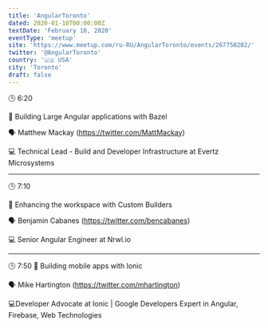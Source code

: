 ```yaml
---
title: 'AngularToronto'
dated: 2020-01-10T00:00:00Z
textDate: 'February 10, 2020'
eventType: 'meetup'
site: 'https://www.meetup.com/ru-RU/AngularToronto/events/267750202/'
twitter: '@AngularToronto'
country: '🇺🇸 USA'
city: 'Toronto'
draft: false
---
```


🕒 6:20

🎤 Building Large Angular applications with Bazel

🗣 Matthew Mackay (https://twitter.com/MattMackay)

💻 Technical Lead - Build and Developer Infrastructure at Evertz Microsystems

---

🕒 7:10

🎤 Enhancing the workspace with Custom Builders

🗣 Benjamin Cabanes (https://twitter.com/bencabanes)

💻 Senior Angular Engineer at Nrwl.io

---

🕒 7:50
🎤 Building mobile apps with Ionic

🗣 Mike Hartington (https://twitter.com/mhartington)

💻Developer Advocate at Ionic | Google Developers Expert in Angular, Firebase, Web Technologies
